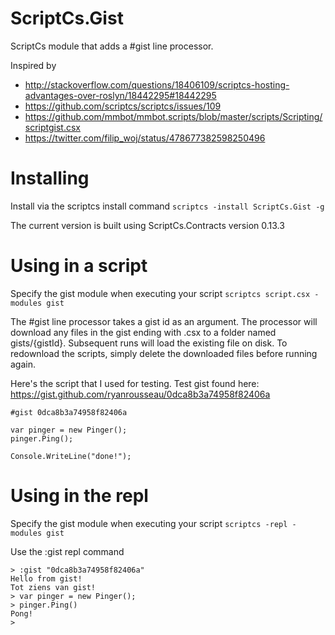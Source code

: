ScriptCs.Gist
=============

ScriptCs module that adds a #gist line processor.

Inspired by
* http://stackoverflow.com/questions/18406109/scriptcs-hosting-advantages-over-roslyn/18442295#18442295
* https://github.com/scriptcs/scriptcs/issues/109
* https://github.com/mmbot/mmbot.scripts/blob/master/scripts/Scripting/scriptgist.csx
* https://twitter.com/filip_woj/status/478677382598250496

Installing
==========
Install via the scriptcs install command `scriptcs -install ScriptCs.Gist -g`

The current version is built using ScriptCs.Contracts version 0.13.3

Using in a script
=================

Specify the gist module when executing your script `scriptcs script.csx -modules gist`

The #gist line processor takes a gist id as an argument.  The processor will download any files in the gist ending with .csx to a folder named gists/{gistId}.  Subsequent runs will load the existing file on disk.  To redownload the scripts, simply delete the downloaded files before running again.

Here's the script that I used for testing.  Test gist found here: https://gist.github.com/ryanrousseau/0dca8b3a74958f82406a

    #gist 0dca8b3a74958f82406a

    var pinger = new Pinger();
    pinger.Ping();

    Console.WriteLine("done!");

Using in the repl
=================

Specify the gist module when executing your script `scriptcs -repl -modules gist`

Use the :gist repl command

    > :gist "0dca8b3a74958f82406a"
    Hello from gist!
    Tot ziens van gist!
    > var pinger = new Pinger();
    > pinger.Ping()
    Pong!
    >

